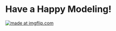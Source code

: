 # Have a Happy Modeling!
<a href="https://imgflip.com/i/7pb3np"><img src="https://i.imgflip.com/7pb3np.jpg" title="made at imgflip.com"/></a><div><a href="https://imgflip.com/memegenerator"></a></div>
